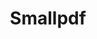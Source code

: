 ---
title: Smallpdf
site: https://smallpdf.com
description: A Free Solution for all your PDF Problems
tags: [tool, develop]
---